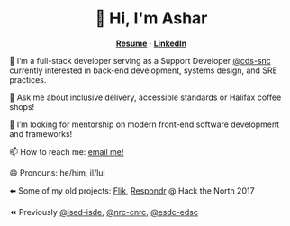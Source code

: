 <p align="center">
  <h1 align="center">👋 Hi, I'm Ashar</h1>
  <p align="center">
    <a href="https://github.com/asharahmed/asharahmed/blob/main/My_Resume-21.pdf"><strong>Resume</strong></a> &middot; 
    <a href="https://www.linkedin.com/in/asharsahmed/"><strong>LinkedIn</strong></a>
  </p>
</p>

🔭  I’m a full-stack developer serving as a Support Developer [@cds-snc](https://github.com/cds-snc) currently interested in back-end development, systems design, and SRE practices.

💬 Ask me about inclusive delivery, accessible standards or Halifax coffee shops!

🤔 I’m looking for mentorship on modern front-end software development and frameworks!

📫 How to reach me: [email me!](mailto:ashar@aahmed.ca)

😄 Pronouns: he/him, il/lui

⬅️ Some of my old projects: [Flik](https://flik.im/), [Respondr](https://devpost.com/software/respondr) @ Hack the North 2017

⏪ Previously [@ised-isde](https://github.com/ised-isde), [@nrc-cnrc](https://github.com/nrc-cnrc), [@esdc-edsc](https://github.com/esdc-edsc)
<!--
**asharahmed/asharahmed** is a ✨ _special_ ✨ repository because its `README.md` (this file) appears on your GitHub profile.

Here are some ideas to get you started:

- 
-
- 👯 I’m looking to collaborate on ...
- 
- 
-
- 
- ⚡ Fun fact: ...
-->
